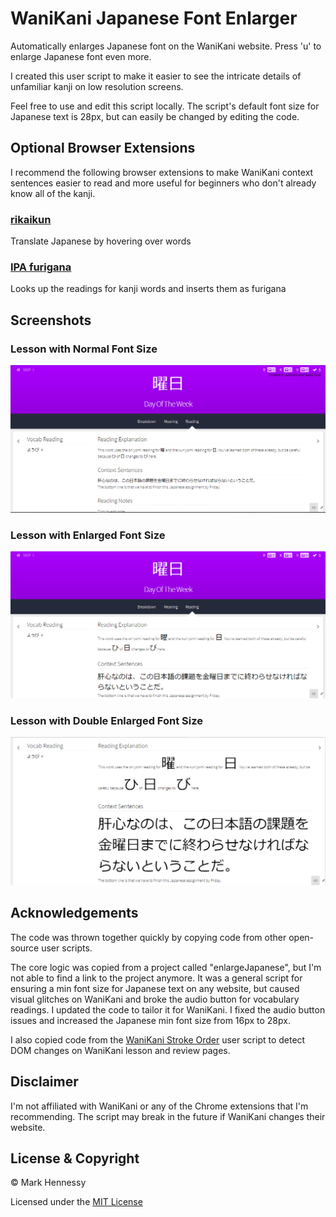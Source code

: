 # WaniKani Japanese Font Enlarger

Automatically enlarges Japanese font on the WaniKani website. Press 'u' to enlarge Japanese font even more.

I created this user script to make it easier to see the intricate details of unfamiliar kanji on low resolution screens.

Feel free to use and edit this script locally. The script's default font size for Japanese text is 28px, but can easily be changed by editing the code.

## Optional Browser Extensions

I recommend the following browser extensions to make WaniKani context sentences easier to read and more useful for beginners who don't already know all of the kanji.

### [rikaikun](https://chrome.google.com/webstore/detail/rikaikun/jipdnfibhldikgcjhfnomkfpcebammhp?hl=en)

Translate Japanese by hovering over words

### [IPA furigana](https://chrome.google.com/webstore/detail/ipa-furigana/jnnbgnfnncobhklficfkdnclohaklifi?hl=en)

Looks up the readings for kanji words and inserts them as furigana

## Screenshots

### Lesson with Normal Font Size

![Lesson with Normal Font Size](screenshots/lesson_with_normal_font_size.png)

### Lesson with Enlarged Font Size

![Lesson with Enlarged Font Size](screenshots/lesson_with_enlarged_font_size.png)

### Lesson with Double Enlarged Font Size

![Lesson with Double Enlarged Font Size](screenshots/lesson_with_double_enlarged_font_size.png)

## Acknowledgements

The code was thrown together quickly by copying code from other open-source user scripts.

The core logic was copied from a project called "enlargeJapanese", but I'm not able to find a link to the project anymore. It was a general script for ensuring a min font size for Japanese text on any website, but caused visual glitches on WaniKani and broke the audio button for vocabulary readings. I updated the code to tailor it for WaniKani. I fixed the audio button issues and increased the Japanese min font size from 16px to 28px.

I also copied code from the [WaniKani Stroke Order](https://greasyfork.org/en/scripts/723-wanikani-stroke-order) user script to detect DOM changes on WaniKani lesson and review pages.

## Disclaimer

I'm not affiliated with WaniKani or any of the Chrome extensions that I'm recommending. The script may break in the future if WaniKani changes their website.

## License & Copyright

© Mark Hennessy

Licensed under the [MIT License](LICENSE)
